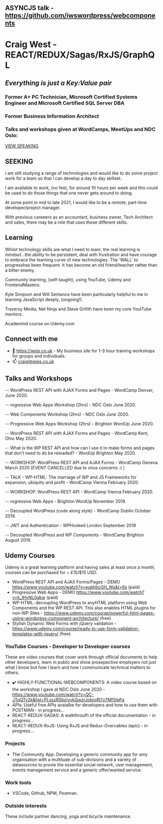 <!--![TECH](https://images.unsplash.com/photo-1519389950473-47ba0277781c?ixlib=rb-1.2.1&ixid=eyJhcHBfaWQiOjEyMDd9&auto=format&fit=crop&w=1350&q=80)-->
## ASYNCJS talk - https://github.com/iwswordpress/webcomponents

# Craig West - REACT/REDUX/Sagas/RxJS/GraphQL
## *Everything is just a Key:Value pair*
### Former A+ PC Technician, Microsoft Certified Systems Engineer and Microsoft Certified SQL Server DBA
### Former Business Information Architect
### Talks and workshops given at WordCamps, MeetUps and NDC Oslo:
[VIEW SPEAKING](#talks-and-workshops)

## SEEKING

I am still studying a range of technologies and would like to do some project work for a team so that I can develop a day to day skillset.

I am available to work, (no fee), for around 10 hours per week and this could be used to do those things that one never gets around to doing.

At some point in mid to late 2021, I would like to be a remote, part-time developer/project manager.

With previous careeers as an accountant, business owner, Tech Architect and sales, there may be a role that uses these different skills.

## Learning

Whilst technology skills are what I need to leanr, the real learning is *mindset*...the ability to be persistent, deal with frustration and have courage to embrace the learning curve of new technologies. The 'WALL' to progresshas been frequent. It has become an old friend/teacher rather than a bitter enemy.

Community learning, (self-taught), using YouTube, Udemy and FrontendMasters. 

Kyle Simpson and Will Sentance have been particularly helpful to me in learning JavaScript deeply, (ongoing!).

Traversy Media, Net Ninja and Steve Grifith have been my core YoutTube mentors.

Academind course on Udemy.com

## Connect with me
- 👯 https://wpjs.co.uk - My business site for 1-3 hour training workshops for groups and individuals.
- 📫 craig@wpjs.co.uk



## Talks and Workshops
-- WordPress REST API with AJAX Forms and Pages - WordCamp Denver, June 2020.

-- rogressive Web Apps Workshop (2hrs) - NDC Oslo June 2020.

-- Web Components Workshop (2hrs) - NDC Oslo June 2020.

-- Progressive Web Apps Workshop (2hrs) - Brighton WordUp June 2020.

-- WordPress REST API with AJAX Forms and Pages - WordCamp Kent, Ohio May 2020.

-- What is the WP REST API and how can I use it to make forms and pages that don’t need to do be reloaded? - WordUp Brighton May 2020.

-- WORKSHOP: WordPress REST API and AJAX Forms - WordCamp Geneva March 2020 [EVENT CANCELLED due to virus concerns :( ]

-- TALK - WP-HTML: The marriage of WP and JS Frameworks for expansion, ubiquity and profit - WordCamp Vienna February 2020.

-- WORKSHOP: WordPress REST API - WordCamp Vienna February 2020.

-- rogressive Web Apps - Brighton WordUp November 2019.

-- Decoupled WordPress (code along style) - WordCamp Dublin October 2019.

-- JWT and Authentication - WPHooked London September 2019

-- Decoupled WordPress and WP Components - WordCamp Brighton August 2019.


##  Udemy Courses

Udemy is a great learning platform and having sales at least once a month, courses can be purchased for ~ £15/$15 USD.

- WordPress REST API and AJAX Forms/Pages - DEMO https://www.youtube.com/watch?v=eubhbcGH_Ws&t=6s (paid)
- Progressive Web Apps - DEMO https://www.youtube.com/watch?v=k_lHvNL0gkw (paid)
- WP-HTML: decoupling WordPress to anyHTML platform using Web Components and the WP REST API. This also enables HTML plugins for non-WP Sites - https://www.udemy.com/course/powerful-html-pages-using-wordpress-component-architecture/ (free)
- Stylish Dynamic Web Forms with jQuery validation - https://www.udemy.com/course/ready-to-use-form-validation-templates-with-jquery/ (free)


###  YouTube Courses - Developer to Developer courses

These are video courses that cover work through official documents to help other developers, learn in public and show prosepective employers not just what I know but how I learn and how I communicate technical matters to others.

- :heavy_check_mark: HIGHLY-FUNCTIONAL-WEBCOMPONENTS: A video course based on the workshop I gave at NDC Oslo June 2020 - https://www.youtube.com/watch?v=QC-JTqQTv2k&list=PLsszRSbzjyvkQwzrJobroRl7z7MfSlePa 
- APIs: Useful free APIs avaialbe for developers and how to use them with POSTMAN - in progress... 
- REACT-REDUX-SAGAS: A walkthroufh of the official documentation - in progress... 
- REACT-REDUX-RxJS: Using RxJS and Redux-Overvables (epic) - in progress... 

### Projects

- The Community App: Developing a generic community app for amy organisation with a multitude of sub-divisions and a variety of datasources to provie the essential social network, user management, events management service and a generic offer/wanted service.

###  Work tools

- VSCode, Github, NPM, Postman.

###  Outside interests

These include partner dancing, yoga and bicycle maintenance.
